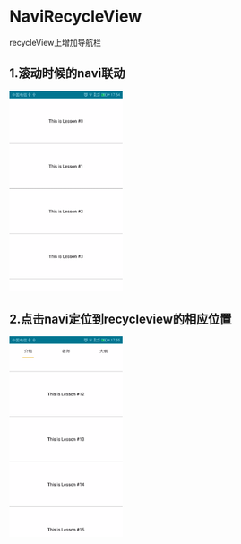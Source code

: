 # NaviRecycleView
recycleView上增加导航栏





## 1.滚动时候的navi联动



<img src="https://github.com/jinjiankla/NaviRecycleView/blob/master/gif/SVID_20180212_175436.gif" width="40%" height="40%" />



## 2.点击navi定位到recycleview的相应位置



<img src="https://github.com/jinjiankla/NaviRecycleView/blob/master/gif/SVID_20180212_175510.gif" width="40%" height="40%" />
